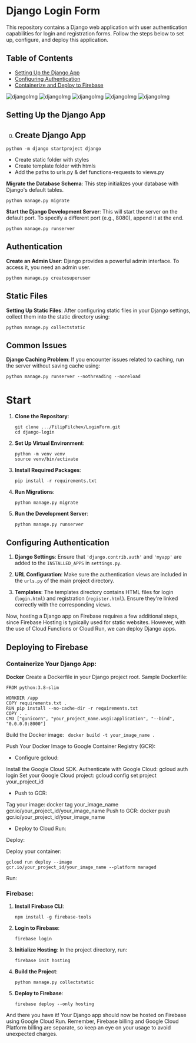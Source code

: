 
# Django Login Form

This repository contains a Django web application with user authentication capabilities for login and registration forms. Follow the steps below to set up, configure, and deploy this application.

## Table of Contents
- [Setting Up the Django App](#setting-up-the-django-app)
- [Configuring Authentication](#configuring-authentication)
- [Containerize and Deploy to Firebase](#deploying-to-firebase)

![djangoImg](django1.png)
![djangoImg](django3.png)
![djangoImg](django2.PNG)
![djangoImg](wrongPass.png)
![djangoImg](success.png)




## Setting Up the Django App

0. ## Create Django App

 ```
python -m django startproject django
 ```

 - Create static folder with styles
 - Create template folder with htmls
 - Add the paths to urls.py & def functions-requests to views.py

**Migrate the Database Schema**:
This step initializes your database with Django's default tables.
 ```
python manage.py migrate
 ```

**Start the Django Development Server**:
This will start the server on the default port. To specify a different port (e.g., 8080), append it at the end.
 ```
python manage.py runserver
 ```


## Authentication

 **Create an Admin User**:
Django provides a powerful admin interface. To access it, you need an admin user.
 ```
python manage.py createsuperuser
 ```


## Static Files

 **Setting Up Static Files**:
After configuring static files in your Django settings, collect them into the static directory using:
 ```
python manage.py collectstatic
 ```


## Common Issues

 **Django Caching Problem**:
If you encounter issues related to caching, run the server without saving cache using:

 ```
python manage.py runserver --nothreading --noreload
 ```

# Start

1. **Clone the Repository**: 
   ```
   git clone .../FilipFilchev/LoginForm.git
   cd django-login
   ```

2. **Set Up Virtual Environment**:
   ```
   python -m venv venv
   source venv/bin/activate
   ```

3. **Install Required Packages**:
   ```
   pip install -r requirements.txt
   ```

4. **Run Migrations**:
   ```
   python manage.py migrate
   ```

5. **Run the Development Server**:
   ```
   python manage.py runserver
   ```

## Configuring Authentication

1. **Django Settings**: Ensure that `'django.contrib.auth'` and `'myapp'` are added to the `INSTALLED_APPS` in `settings.py`.

2. **URL Configuration**: Make sure the authentication views are included in the `urls.py` of the main project directory.

3. **Templates**: The templates directory contains HTML files for login (`login.html`) and registration (`register.html`). Ensure they're linked correctly with the corresponding views.


Now, hosting a Django app on Firebase requires a few additional steps, since Firebase Hosting is typically used for static websites. However, with the use of Cloud Functions or Cloud Run, we can deploy Django apps.

## Deploying to Firebase

### Containerize Your Django App:
**Docker**
Create a Dockerfile in your Django project root.
Sample Dockerfile:
```
FROM python:3.8-slim

WORKDIR /app
COPY requirements.txt .
RUN pip install --no-cache-dir -r requirements.txt
COPY . .
CMD ["gunicorn", "your_project_name.wsgi:application", "--bind", "0.0.0.0:8000"]
```
Build the Docker image:
``` docker build -t your_image_name .```

Push Your Docker Image to Google Container Registry (GCR):
- Configure gcloud:

Install the Google Cloud SDK.
Authenticate with Google Cloud: gcloud auth login
Set your Google Cloud project: gcloud config set project your_project_id

- Push to GCR:

Tag your image: docker tag your_image_name gcr.io/your_project_id/your_image_name
Push to GCR: docker push gcr.io/your_project_id/your_image_name

- Deploy to Cloud Run:

Deploy:

Deploy your container:
 ```
 gcloud run deploy --image 
 gcr.io/your_project_id/your_image_name --platform managed
 ```

Run: 

### Firebase:

1. **Install Firebase CLI**: 
   ```
   npm install -g firebase-tools
   ```

2. **Login to Firebase**: 
   ```
   firebase login
   ```

3. **Initialize Hosting**: In the project directory, run:
   ```
   firebase init hosting
   ```

4. **Build the Project**:
   ```
   python manage.py collectstatic
   ```

5. **Deploy to Firebase**:
   ```
   firebase deploy --only hosting
   ```

And there you have it! Your Django app should now be hosted on Firebase using Google Cloud Run. Remember, Firebase billing and Google Cloud Platform billing are separate, so keep an eye on your usage to avoid unexpected charges.
